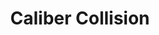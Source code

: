 ---
title: "Caliber Collision"
url: /loveland/caliber-collision-topaz-drive/
shop: Autowerkstatt
---